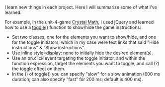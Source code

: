 I learn new things in each project. Here I will summarize some of what I've learned.

For example, in the unit-4-game [Crystal Math](https://krisjecen.github.io/unit-4-game/), I used jQuery and learned how to use a [toggle()](http://api.jquery.com/toggle/) function to show/hide the game instructions:
- Set two classes, one for the elements you want to show/hide, and one for the toggle initiators, which in my case were text links that said "Hide instructions" & "Show instructions".
- Use inline style=display: none to initially hide the desired element(s).
- Use an on.click event targeting the toggle initiator, and within the function expression, target the elements you want to toggle, and call (?) the toggle effect on them.
- In the () of toggle() you can specify "slow" for a slow animation (600 ms duration; can also specify "fast" for 200 ms; default is 400 ms).
